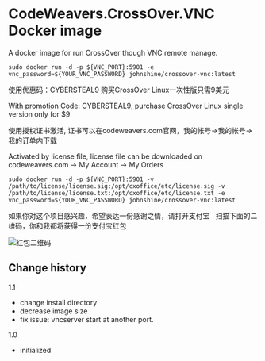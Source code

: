 # CodeWeavers.CrossOver.VNC Docker image
A docker image for run CrossOver though VNC remote manage.

`sudo docker run -d -p ${VNC_PORT}:5901 -e vnc_password=${YOUR_VNC_PASSWORD} johnshine/crossover-vnc:latest`


使用优惠码：CYBERSTEAL9 购买CrossOver Linux一次性版只需9美元

With promotion Code: CYBERSTEAL9, purchase CrossOver Linux single version only for $9

使用授权证书激活, 证书可以在codeweavers.com官网，我的帐号->我的帐号->我的订单内下载

Activated by license file, license file can be downloaded on codeweavers.com -> My Account -> My Orders

`sudo docker run -d -p ${VNC_PORT}:5901 -v /path/to/license/license.sig:/opt/cxoffice/etc/license.sig -v /path/to/license/license.txt:/opt/cxoffice/etc/license.txt -e vnc_password=${YOUR_VNC_PASSWORD} johnshine/crossover-vnc:latest`

如果你对这个项目感兴趣，希望表达一份感谢之情，请打开支付宝<img src="https://raw.githubusercontent.com/john-shine/DIY-iMac-CN/master/images/alipay.png" width="12">扫描下面的二维码，你和我都将获得一份支付宝红包

![红包二维码](https://raw.githubusercontent.com/john-shine/DIY-iMac-CN/master/images/barcode.png)

## Change history

1.1
* change install directory
* decrease image size
* fix issue: vncserver start at another port.


1.0
* initialized
